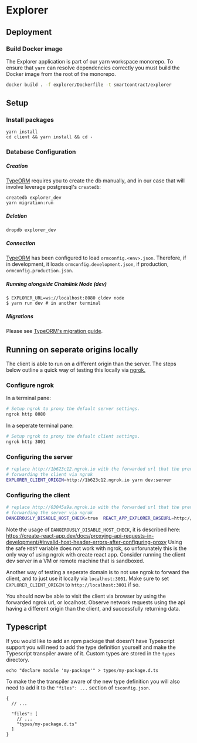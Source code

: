 # Explorer

## Deployment

### Build Docker image

The Explorer application is part of our yarn workspace monorepo. To ensure that `yarn` can
resolve dependencies correctly you must build the Docker image from the root of the monorepo.

```bash
docker build . -f explorer/Dockerfile -t smartcontract/explorer
```

## Setup

### Install packages

```
yarn install
cd client && yarn install && cd -
```

### Database Configuration

##### Creation

[TypeORM](https://typeorm.io/#/) requires you to create the db manually,
and in our case that will involve leverage postgresql's `createdb`:

```
createdb explorer_dev
yarn migration:run
```

##### Deletion

```
dropdb explorer_dev
```

##### Connection

[TypeORM](https://typeorm.io/#/migrations) has been configured to load
`ormconfig.<env>.json`. Therefore, if in development, it loads `ormconfig.development.json`,
if production, `ormconfig.production.json`.

##### Running alongside Chainlink Node (dev)

```
$ EXPLORER_URL=ws://localhost:8080 cldev node
$ yarn run dev # in another terminal
```

##### Migrations

Please see [TypeORM's migration guide](https://typeorm.io/#/migrations).

## Running on seperate origins locally

The client is able to run on a different origin than the server. The steps below outline a
quick way of testing this locally via [ngrok.](https://ngrok.com/)

### Configure ngrok

In a terminal pane:

```sh
# Setup ngrok to proxy the default server settings.
ngrok http 8080
```

In a seperate terminal pane:

```sh
# Setup ngrok to proxy the default client settings.
ngrok http 3001
```

### Configuring the server

```sh
# replace http://1b623c12.ngrok.io with the forwarded url that the previous step gave you for
# forwarding the client via ngrok
EXPLORER_CLIENT_ORIGIN=http://1b623c12.ngrok.io yarn dev:server
```

### Configuring the client

```sh
# replace http://03045a9a.ngrok.io with the forwarded url that the previous step gave you for
# forwarding the server via ngrok
DANGEROUSLY_DISABLE_HOST_CHECK=true  REACT_APP_EXPLORER_BASEURL=http://03045a9a.ngrok.io yarn start
```

Note the usage of `DANGEROUSLY_DISABLE_HOST_CHECK`, it is described here: https://create-react-app.dev/docs/proxying-api-requests-in-development/#invalid-host-header-errors-after-configuring-proxy
Using the safe `HOST` variable does not work with ngrok, so unforunately this is the only way of using ngrok with
create react app. Consider running the client dev server in a VM or remote machine that is sandboxed.

Another way of testing a seperate domain is to not use ngrok to forward the client, and to just use it locally via
`localhost:3001`. Make sure to set `EXPLORER_CLIENT_ORIGIN` to `http://localhost:3001` if so.

You should now be able to visit the client via browser by using the forwarded ngrok url, or localhost.
Observe network requests using the api having a different origin than the client, and successfully returning data.

## Typescript

If you would like to add an npm package that doesn't have Typescript support you will need
to add the type definition yourself and make the Typescript transpiler aware of it. Custom
types are stored in the `types` directory.

```
echo "declare module 'my-package'" > types/my-package.d.ts
```

To make the the transpiler aware of the new type definition you will also need to add it to
the `"files": ...` section of `tsconfig.json`.

```
{
  // ...

  "files": [
    // ...
    "types/my-package.d.ts"
  ]
}
```
